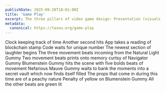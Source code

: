 ```yaml
---
publishDate: 2025-09-28T18:01:00Z
title: 'Game Play'
excerpt: The three pillars of video game design: Presentation (visuals, audio), Mechanics (gameplay, rules), and Narrative (story, world). Great games harmonize these for a memorable experience.
metadata:
  canonical: https://tasou.org/game-play
---
```



Clock keeping track of time
Another second hits
App takes a reading of blockchain stamp 
Code waits for unique number
The newest section of laughter begins 
The three movement beats incoming from the Natural Light Gummy
Two movement beats prints onto memory curtsy of Navigator Gummy 
Blumenstein Gummy hits the scene with five bolds beats of movement 
Nefarious Mauve Gummy waits to bank the moments into a secret vault which now finds itself filled
The props that come in during this time are of a peachy nature
Penalty of yellow on Blumenstein Gummy 
All the other beats are green lit

